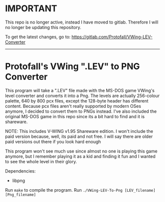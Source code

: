 # IMPORTANT

This repo is no longer active, instead I have moved to gitlab. Therefore I will no longer be updating this repository.

To get the latest changes, go to: https://gitlab.com/Protofall/VWing-LEV-Converter

-----------------------------------------

# Protofall's VWing ".LEV" to PNG Converter

This program will take a ".LEV" file made with the MS-DOS game VWing's level converter and converts it into a Png. The levels are actually 256-colour palette, 640 by 800 pcx files, except the 128-byte header has different content. Because pcx files aren't really supported by modern OSes anymore, I decided to convert them to PNGs instead. I've also included the original MS-DOS game in this repo since its a bit hard to find and it is shareware.

NOTE: This includes V-WING v1.95 Shareware edition. I won't include the paid version because, well, its paid and not free. I will say there are older paid versions out there if you look hard enough

This program won't see much use since almost no one is playing this game anymore, but I remember playing it as a kid and finding it fun and I wanted to see the whole level in their glory.

Dependencies:

+ libpng

Run `make` to compile the program.
Run `./VWing-LEV-To-Png [LEV_filename] [Png_filename]`

